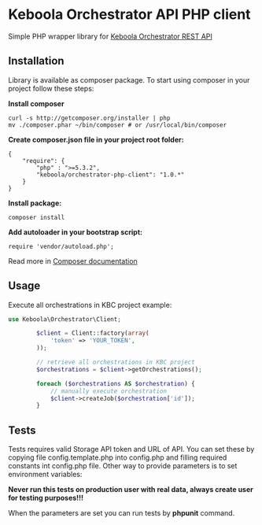 # Keboola Orchestrator API PHP client

Simple PHP wrapper library for [Keboola Orchestrator REST API](http://docs.keboolaorchestratorv2api.apiary.io/)

## Installation

Library is available as composer package.
To start using composer in your project follow these steps:

**Install composer**
  
    curl -s http://getcomposer.org/installer | php
    mv ./composer.phar ~/bin/composer # or /usr/local/bin/composer


**Create composer.json file in your project root folder:**

    {
        "require": {
            "php" : ">=5.3.2",
            "keboola/orchestrator-php-client": "1.0.*"
        }
    }

**Install package:**

    composer install


**Add autoloader in your bootstrap script:**

    require 'vendor/autoload.php';


Read more in [Composer documentation](http://getcomposer.org/doc/01-basic-usage.md)

## Usage
Execute all orchestrations in KBC project example:

```php
use Keboola\Orchestrator\Client;

		$client = Client::factory(array(
			'token' => 'YOUR_TOKEN',
		));

		// retrieve all orchestrations in KBC project
		$orchestrations = $client->getOrchestrations();

		foreach ($orchestrations AS $orchestration) {
			// manually execute orchestration
			$client->createJob($orchestration['id']);
		}
```




## Tests
Tests requires valid Storage API token and URL of API.
You can set these by copying file config.template.php into config.php and filling required constants int config.php file. Other way to provide parameters is to set environment variables:

**Never run this tests on production user with real data, always create user for testing purposes!!!**

When the parameters are set you can run tests by **phpunit** command. 

